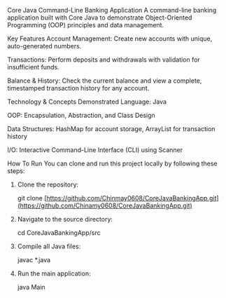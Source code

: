 Core Java Command-Line Banking Application
A command-line banking application built with Core Java to demonstrate Object-Oriented Programming (OOP) principles and data management.

Key Features
Account Management: Create new accounts with unique, auto-generated numbers.

Transactions: Perform deposits and withdrawals with validation for insufficient funds.

Balance & History: Check the current balance and view a complete, timestamped transaction history for any account.

Technology & Concepts Demonstrated
Language: Java

OOP: Encapsulation, Abstraction, and Class Design

Data Structures: HashMap for account storage, ArrayList for transaction history

I/O: Interactive Command-Line Interface (CLI) using Scanner

How To Run
You can clone and run this project locally by following these steps:

 1) Clone the repository:

    git clone [https://github.com/Chinmay0608/CoreJavaBankingApp.git](https://github.com/Chinamy0608/CoreJavaBankingApp.git)

2) Navigate to the source directory:

   cd CoreJavaBankingApp/src

3) Compile all Java files:

   javac *.java

4) Run the main application:

   java Main
